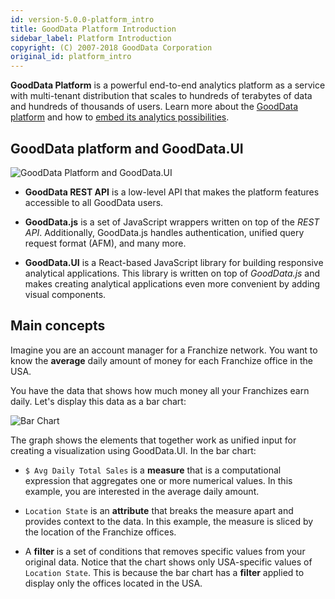 ```yaml
---
id: version-5.0.0-platform_intro
title: GoodData Platform Introduction
sidebar_label: Platform Introduction
copyright: (C) 2007-2018 GoodData Corporation
original_id: platform_intro
---
```


**GoodData Platform** is a powerful end-to-end analytics platform as a service with multi-tenant distribution that scales to hundreds of terabytes of data and hundreds of thousands of users. Learn more about the [GoodData platform](https://www.gooddata.com/platform) and how to [embed its analytics possibilities](https://www.gooddata.com/embedded-analytics).

## GoodData platform and GoodData.UI

![GoodData Platform and GoodData.UI](assets/gooddata_platform_ui.png "GoodData Platform and GoodData.UI")

* **GoodData REST API** is a low-level API that makes the platform features accessible to all GoodData users.

* **GoodData.js** is a set of JavaScript wrappers written on top of the *REST API*. Additionally, GoodData.js handles authentication, unified query request format (AFM), and many more.

* **GoodData.UI** is a React-based JavaScript library for building responsive analytical applications. This library is written on top of *GoodData.js* and makes creating analytical applications even more convenient by adding visual components.

## Main concepts

Imagine you are an account manager for a Franchize network. You want to know the **average** daily amount of money for each Franchize office in the USA.

You have the data that shows how much money all your Franchizes earn daily. Let's display this data as a bar chart:

![Bar Chart](assets/intro_bar_chart.png "Bar Chart")

The graph shows the elements that together work as unified input for creating a visualization using GoodData.UI. In the bar chart:

* `$ Avg Daily Total Sales` is a **measure** that is a computational expression that aggregates one or more numerical values. In this example, you are interested in the average daily amount.

* `Location State` is an **attribute** that breaks the measure apart and provides context to the data. In this example, the measure is sliced by the location of the Franchize offices.

* A **filter** is a set of conditions that removes specific values from your original data. Notice that the chart shows only USA-specific values of `Location State`. This is because the bar chart has a **filter** applied to display only the offices located in the USA.
